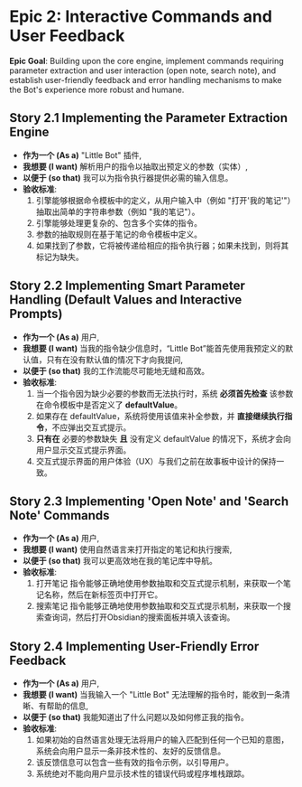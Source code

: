 # Epic 2: Interactive Commands and User Feedback

**Epic Goal**: Building upon the core engine, implement commands requiring parameter extraction and user interaction (open note, search note), and establish user-friendly feedback and error handling mechanisms to make the Bot's experience more robust and humane.

## Story 2.1 Implementing the Parameter Extraction Engine

- **作为一个 (As a)** "Little Bot" 插件,
- **我想要 (I want)** 解析用户的指令以抽取出预定义的参数（实体）,
- **以便于 (so that)** 我可以为指令执行器提供必需的输入信息。
- **验收标准**:
  1. 引擎能够根据命令模板中的定义，从用户输入中（例如 "打开'我的笔记'"）抽取出简单的字符串参数（例如 "我的笔记"）。
  2. 引擎能够处理更复杂的、包含多个实体的指令。
  3. 参数的抽取规则在基于笔记的命令模板中定义。
  4. 如果找到了参数，它将被传递给相应的指令执行器；如果未找到，则将其标记为缺失。

## Story 2.2 Implementing Smart Parameter Handling (Default Values and Interactive Prompts)

- **作为一个 (As a)** 用户,
- **我想要 (I want)** 当我的指令缺少信息时，“Little Bot”能首先使用我预定义的默认值，只有在没有默认值的情况下才向我提问,
- **以便于 (so that)** 我的工作流能尽可能地无缝和高效。
- **验收标准**:
  1. 当一个指令因为缺少必要的参数而无法执行时，系统 **必须首先检查** 该参数在命令模板中是否定义了 **defaultValue**。
  2. 如果存在 defaultValue，系统将使用该值来补全参数，并 **直接继续执行指令**，不应弹出交互式提示。
  3. **只有在** 必要的参数缺失 **且** 没有定义 defaultValue 的情况下，系统才会向用户显示交互式提示界面。
  4. 交互式提示界面的用户体验（UX）与我们之前在故事板中设计的保持一致。

## Story 2.3 Implementing 'Open Note' and 'Search Note' Commands

- **作为一个 (As a)** 用户,
- **我想要 (I want)** 使用自然语言来打开指定的笔记和执行搜索,
- **以便于 (so that)** 我可以更高效地在我的笔记库中导航。
- **验收标准**:
  1. 打开笔记 指令能够正确地使用参数抽取和交互式提示机制，来获取一个笔记名称，然后在新标签页中打开它。
  2. 搜索笔记 指令能够正确地使用参数抽取和交互式提示机制，来获取一个搜索查询词，然后打开Obsidian的搜索面板并填入该查询。

## Story 2.4 Implementing User-Friendly Error Feedback

- **作为一个 (As a)** 用户,
- **我想要 (I want)** 当我输入一个 "Little Bot" 无法理解的指令时，能收到一条清晰、有帮助的信息,
- **以便于 (so that)** 我能知道出了什么问题以及如何修正我的指令。
- **验收标准**:
  1. 如果初始的自然语言处理无法将用户的输入匹配到任何一个已知的意图，系统会向用户显示一条非技术性的、友好的反馈信息。
  2. 该反馈信息可以包含一些有效的指令示例，以引导用户。
  3. 系统绝对不能向用户显示技术性的错误代码或程序堆栈跟踪。

